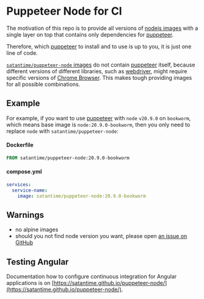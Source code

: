 # Puppeteer Node for CI

The motivation of this repo is to provide all versions of [nodejs images](https://hub.docker.com/_/node) with a single layer on top
that contains only dependencies for [puppeteer](https://pptr.dev).

Therefore, which [puppeteer](https://pptr.dev) to install and to use is up to you, it is just one line of code.

[`satantime/puppeteer-node` images](https://hub.docker.com/r/satantime/puppeteer-node) do not contain [puppeteer](https://pptr.dev) itself,
because different versions of different libraries, such as [webdriver](https://webdriver.io), might require
specific versions of [Chrome Browser](https://www.chromium.org/Home/).
This makes tough providing images for all possible combinations.

## Example

For example, if you want to use [puppeteer](https://pptr.dev) with `node` `v20.9.0` on `bookworm`, which means base image is `node:20.9.0-bookworm`, then you only need to replace `node` with `satantime/puppeteer-node`:

#### Dockerfile
```Dockerfile
FROM satantime/puppeteer-node:20.9.0-bookworm
```
#### compose.yml
```yaml
services:
  service-name:
    image: satantime/puppeteer-node:20.9.0-bookworm
```

## Warnings

- no alpine images
- should you not find node version you want, please open [an issue on GitHub](https://github.com/satanTime/puppeteer-node/issues/new)

## Testing Angular

Documentation how to configure continuous integration for Angular applications is on [https://satantime.github.io/puppeteer-node/](https://satantime.github.io/puppeteer-node/).
